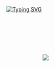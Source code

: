 [![Typing SVG](https://readme-typing-svg.herokuapp.com?duration=4000&color=EEEEEE&background=1A1A1A&center=true&vCenter=true&width=1100&height=70&lines=KALENSKY)](https://git.io/typing-svg)

<img align="center" style="margin:6rem" src="https://github-readme-stats.vercel.app/api/top-langs/?username=imitatehappiness&card_width=1000 &layout=compact&hide=html,css&title_color=EEEEEE&text_color=c9cacc&icon_color=EEEEEE&bg_color=1a1a1a" />

